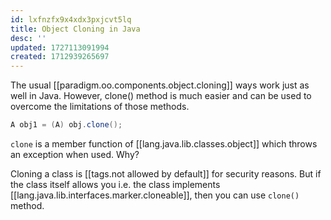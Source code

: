 ```yaml
---
id: lxfnzfx9x4xdx3pxjcvt5lq
title: Object Cloning in Java
desc: ''
updated: 1727113091994
created: 1712939265697
---
```




The usual [[paradigm.oo.components.object.cloning]] ways work just as well in Java. However, clone() method is much easier and can be used to overcome the limitations of those methods.

```java
A obj1 = (A) obj.clone();
```


`clone` is a member function of [[lang.java.lib.classes.object]] which throws an exception when used. Why?

Cloning a class is [[tags.not allowed by default]] for security reasons. But if the class itself allows you i.e. the class implements [[lang.java.lib.interfaces.marker.cloneable]], then you can use `clone()` method.

